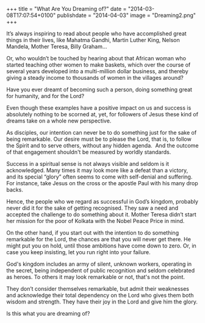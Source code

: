 +++
title = "What Are You Dreaming of?"
date = "2014-03-08T17:07:54+0100"
publishdate = "2014-04-03"
image = "Dreaming2.png"
+++

It’s always inspiring to read about people who have accomplished great things in their lives, like Mahatma Gandhi, Martin Luther King, Nelson Mandela, Mother Teresa, Billy Graham...

Or, who wouldn’t be touched by hearing about that African woman who started teaching other women to make baskets, which over the course of several years developed into a multi-million dollar business, and thereby giving a steady income to thousands of women in the villages around?

Have you ever dreamt of becoming such a person, doing something great for humanity, and for the Lord?

Even though these examples have a positive impact on us and success is absolutely nothing to be scorned at, yet, for followers of Jesus these kind of dreams take on a whole new perspective.

As disciples, our intention can never be to do something just for the sake of being remarkable. Our desire must be to please the Lord, that is, to follow the Spirit and to serve others, without any hidden agenda.  And the outcome of that engagement shouldn't be measured by worldly standards.

Success in a spiritual sense is not always visible and seldom is it acknowledged. Many times it may look more like a defeat than a victory, and its special “glory” often seems to come with self-denial and suffering. For instance, take Jesus on the cross or the apostle Paul with his many drop backs.

Hence, the people who we regard as successful in God’s kingdom, probably never did it for the sake of getting recognised. They saw a need and accepted the challenge to do something about it. Mother Teresa didn’t start her mission for the poor of Kolkata with the Nobel Peace Price in mind.

On the other hand, if you start out with the intention to do something remarkable for the Lord, the chances are that you will never get there. He might put you on hold, until those ambitions have come down to zero. Or, in case you keep insisting, let you run right into your failure.

God's kingdom includes an army of silent, unknown workers, operating in the secret, being independent of public recognition and seldom celebrated as heroes. To others it may look remarkable or not, that's not the point.

They don’t consider themselves remarkable, but admit their weaknesses and acknowledge their total dependency on the Lord who gives them both wisdom and strength. They have their joy in the Lord and give him the glory.  

 Is this what you are dreaming of?
